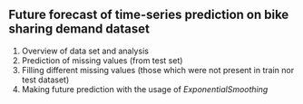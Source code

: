 ## Future forecast of time-series prediction on bike sharing demand dataset
1. Overview of data set and analysis
2. Prediction of missing values (from test set)
3. Filling different missing values (those which were not present in train nor test dataset)
4. Making future prediction with the usage of <em>ExponentialSmoothing</em>
